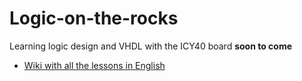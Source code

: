 # Logic-on-the-rocks

Learning logic design and VHDL with the ICY40 board
**soon to come**
* [Wiki with all the lessons in English](https://github.com/Edgar-Conzen/Logic-on-the-rocks/wiki/Logic-on-the-rocks)

